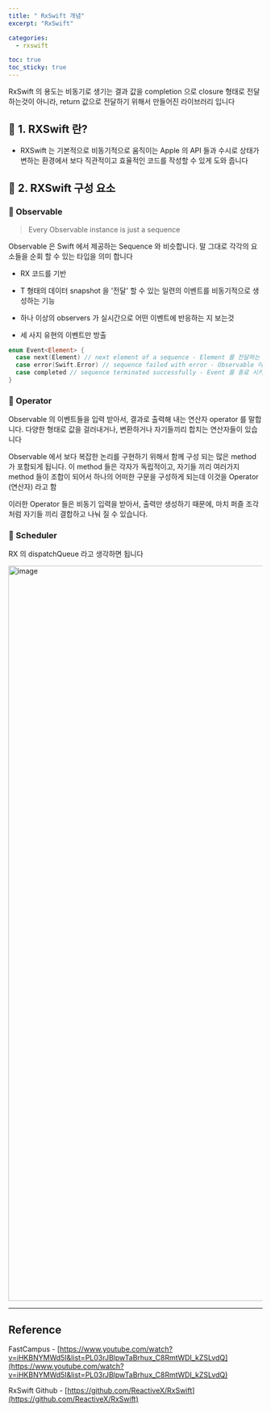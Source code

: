 ```yaml
---
title: " RxSwift 개념"
excerpt: "RxSwift"

categories:
  - rxswift

toc: true
toc_sticky: true
---
```


RxSwift 의 용도는 비동기로 생기는 결과 값을 completion 으로 closure 형태로 전달하는것이 아니라, return 값으로 전달하기 위해서 만들어진 라이브러리 입니다

## 🔷 1. RXSwift 란?

- RXSwift 는 기본적으로 비동기적으로 움직이는 Apple 의 API 들과 수시로 상태가 변하는 환경에서 보다 직관적이고 효율적인 코드를 작성할 수 있게 도와 줍니다

## 🔷 2. RXSwift 구성 요소

### 🔶 Observable<T>

> Every Observable instance is just a sequence

Observable 은 Swift 에서 제공하는 Sequence 와 비슷합니다. 말 그대로 각각의 요소들을 순회 할 수 있는 타입을 의미 합니다

- RX 코드를 기반

- T 형태의 데이터 snapshot 을 '전달' 할 수 있는 일련의 이벤트를 비동기적으로 생성하는 기능

- 하나 이상의 observers 가 실시간으로 어떤 이벤트에 반응하는 지 보는것

- 세 사지 유현의 이벤트만 방출

```swift
enum Event<Element> {
  case next(Element) // next element of a sequence - Element 를 전달하는 역활
  case error(Swift.Error) // sequence failed with error - Observable 이 error 를 발생시켜서 추가적으로 event 를 생성하지 않을 것을 의미함 에러와 함꼐 Observable 종료
  case completed // sequence terminated successfully - Event 를 종료 시키는 event 임
}
```

### 🔶 Operator

Observable 의 이벤트들을 입력 받아서, 결과로 출력해 내는 연산자 operator 를 말합니다. 다양한 형태로 값을 걸러내거나, 변환하거나 자기들끼리 합치는 연산자들이 있습니다

Observable 에서 보다 복잡한 논리를 구현하기 위해서 함께 구성 되는 많은 method 가 포함되게 됩니다. 이 method 들은 각자가 독립적이고, 자기들 끼리 여러가지 method 들이 조합이 되어서 하나의 어떠한 구문을 구성하게 되는데 이것을 Operator (연산자) 라고 함

이러한 Operator 들은 비동기 입력을 받아서, 출력만 생성하기 때문에, 마치 퍼즐 조각처럼 자기들 끼리 결합하고 나눠 질 수 있습니다.

### 🔶 Scheduler

RX 의 dispatchQueue 라고 생각하면 됩니다

<img width="1458" alt="image" src="https://user-images.githubusercontent.com/28912774/158969615-4e232825-7df2-482e-a9b1-91da5131deca.png">

---

<!-- 🔶 🔷 📌 🔑 👉 -->

## Reference

FastCampus - [https://www.youtube.com/watch?v=iHKBNYMWd5I&list=PL03rJBlpwTaBrhux_C8RmtWDI_kZSLvdQ](https://www.youtube.com/watch?v=iHKBNYMWd5I&list=PL03rJBlpwTaBrhux_C8RmtWDI_kZSLvdQ)

RxSwift Github - [https://github.com/ReactiveX/RxSwift](https://github.com/ReactiveX/RxSwift)
